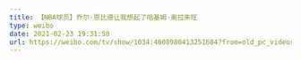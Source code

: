 ```yaml
---
title: 【NBA球员】乔尔·恩比德让我想起了哈基姆·奥拉朱旺
type: weibo
date: 2021-02-23 19:31:58
url: https://weibo.com/tv/show/1034:4608980413251604?from=old_pc_videoshow
---
```


<!-- more -->